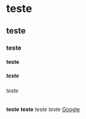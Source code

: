 # teste 
## teste 
### teste
#### teste
##### teste
###### teste
**teste**
__teste__
*teste*
_teste_
[Google](http://www.google.com)

